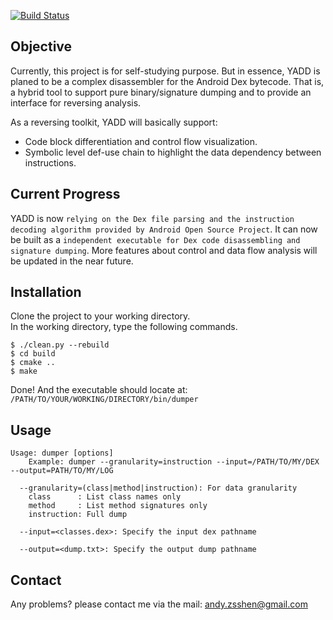 [![Build Status](https://travis-ci.org/ZSShen/YADD.svg?branch=master)](https://travis-ci.org/ZSShen/YADD)


## **Objective**
Currently, this project is for self-studying purpose. But in essence, YADD is planed to be a complex disassembler for the Android Dex bytecode.  That is, a hybrid tool to support pure binary/signature dumping and to provide an interface for reversing analysis.  

As a reversing toolkit, YADD will basically support:  
+ Code block differentiation and control flow visualization.  
+ Symbolic level def-use chain to highlight the data dependency between instructions.  

## **Current Progress**
YADD is now `relying on the Dex file parsing and the instruction decoding algorithm provided by Android Open Source Project`.  It can now be built as a `independent executable for Dex code disassembling and signature dumping`. More features about control and data flow analysis will be updated in the near future.  

## **Installation**
Clone the project to your working directory.  
In the working directory, type the following commands.  
```
$ ./clean.py --rebuild
$ cd build
$ cmake ..
$ make
```
Done! And the executable should locate at:
`/PATH/TO/YOUR/WORKING/DIRECTORY/bin/dumper`

## **Usage**
```
Usage: dumper [options]
    Example: dumper --granularity=instruction --input=/PATH/TO/MY/DEX --output=PATH/TO/MY/LOG

  --granularity=(class|method|instruction): For data granularity
    class      : List class names only
    method     : List method signatures only
    instruction: Full dump

  --input=<classes.dex>: Specify the input dex pathname

  --output=<dump.txt>: Specify the output dump pathname

```

## **Contact**
Any problems? please contact me via the mail: andy.zsshen@gmail.com  

